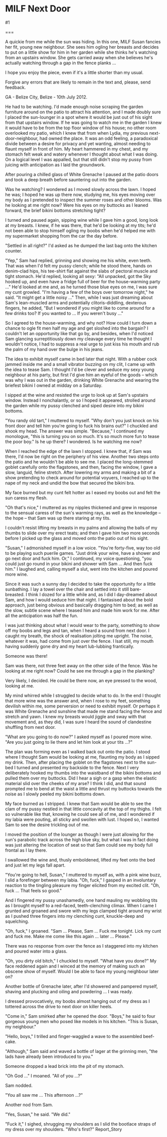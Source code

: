 MILF Next Door
==============
#1 

===

A quickie from me while the sun was hiding. In this one, MILF Susan fancies her fit, young new neighbour. She sees him ogling her breasts and decides to put on a little show for him in her garden while she thinks he's watching from an upstairs window. She gets carried away when she believes he's actually watching through a gap in the fence planks ... 

I hope you enjoy the piece, even if it's a little shorter than my usual. 

Forgive any errors that are likely to remain in the text and, please, send feedback. 

GA - Belize City, Belize - 10th July 2012. 

He had to be watching. I'd made enough noise scraping the garden furniture around on the patio to attract his attention, and I made doubly sure I placed the sun-lounger in a spot where it would be just out of his sight from that upstairs window. If he was going to watch me in the garden I knew it would have to be from the top floor window of his house; no other room overlooked my patio, which I knew that from when Lydia, my previous next-door-neighbour, had owned the place. It was an odd feeling, a paradoxical divide between a desire for privacy and yet wanting, almost needing to flaunt myself in front of him. My heart hammered in my chest, and my stomach felt weak and watery whenever I thought about what I was doing. On a logical level I was appalled, but that still didn't stop my pussy from juicing with anticipation as I laid the groundwork. 

After pouring a chilled glass of White Grenache I paused at the patio doors and took a deep breath before sauntering out into the garden. 

Was he watching? I wondered as I moved slowly across the lawn. I hoped he was; I hoped he was up there now, studying me, his eyes moving over my body as I pretended to inspect the summer roses and other blooms. Was he looking at me right now? Were his eyes on my buttocks as I leaned forward, the brief bikini bottoms stretching tight? 

I turned and paused again, sipping wine while I gave him a good, long look at my breasts. I knew, if he was there, that he'd be looking at my tits; he'd not been able to stop himself ogling my boobs when he'd helped me with my supermarket shopping from the car the day before. 

"Settled in all right?" I'd asked as he dumped the last bag onto the kitchen counter. 

"Yep," Sam had replied, grinning and showing me his white, even teeth. That was when I'd felt my pussy clench; while he stood there, hands on denim-clad hips, his tee-shirt flat against the slabs of pectoral muscle and tight stomach. He'd replied, looking all sexy: "All unpacked, got the Sky hooked up, and even have a fridge full of beer for the house-warming party ..." He'd looked at me and, as he turned those blue eyes on me, I was sure my cunt growled. "I'm having a few of the boys over tomorrow night," he said. "It might get a little noisy ..." Then, while I was just dreaming about Sam's lean-muscled arms and potentially clitoris-diddling, dexterous fingers, he added, "But I wondered if you might like to come around for a few drinks too? If you wanted to ... If you weren't busy ..." 

So I agreed to the house-warming, and why not? How could I turn down a chance to ogle fit men half my age and get sloshed into the bargain? I couldn't let an opportunity like that go by, and besides, when I'd noticed Sam glancing surreptitiously down my cleavage every time he thought I wouldn't notice, I had to suppress a real urge to just kiss his mouth and rub the palm of my hand over the bulge in his jeans. 

The idea to exhibit myself came in bed later that night. With a rubber cock jammed inside me and a small vibrator buzzing on my clit, I came up with the idea to tease Sam. I thought I'd be clever and seduce my sexy young neighbour at his party, but first I'd give him an eyeful of the goods – which was why I was out in the garden, drinking White Grenache and wearing the briefest bikini I owned at midday on a Saturday. 

I sipped at the wine and resisted the urge to look up at Sam's upstairs window. Instead I nonchalantly, or so I hoped it appeared, strolled around the garden while my pussy clenched and siped desire into my bikini bottoms. 

"You randy old tart," I muttered to myself. "Why don't you just knock on his front door and tell him you're going to fuck his brains out?" I chuckled and shook my head. The answer was simple. "Because," I continued my monologue, "this is turning you on so much. It's so much more fun to tease the poor boy." Is he up there? I wondered. Is he watching me now? 

When I reached the edge of the lawn I stopped. I knew that, if Sam was there, I'd now be right on the periphery of his view. Another two steps onto the patio and he wouldn't be able to see me. I placed the long-stemmed goblet carefully onto the flagstones, and then, facing the window, I gave a slow, languid, feline stretch. After lowering my arms and making a bit of a show pretending to check around for potential voyuers, I reached up to the nape of my neck and undid the bow that secured the bikini bra. 

My face burned but my cunt felt hotter as I eased my boobs out and felt the sun caress my flesh. 

"Oh that's nice," I muttered as my nipples thickened and grew in response to the sensual caress of the sun's warming rays, as well as the knowledge – the hope – that Sam was up there staring at my tits. 

I couldn't resist lifting my breasts in my palms and allowing the balls of my thumbs to slide over my erect teats; and then I gave him two more seconds before I picked up the glass and moved onto the patio out of his sight. 

"Susan," I admonished myself in a low voice. "You're forty-five, way too old to be playing such puerile games. "Just drink your wine, have a shower and go next door and fuck him. Or," I continued, my voice questioning, "you could just go round in your bikini and shower with Sam ... And then fuck him." I laughed and, calling myself a slut, went into the kitchen and poured more wine. 

Since it was such a sunny day I decided to take the opportunity for a little sunbathing. I lay a towel over the chair and settled into it still bare- breasted. I think I dozed for a little while and, as I did I day-dreamed about Sam, and how I would seduce him that night. I fantasised about the bold approach, just being obvious and basically dragging him to bed; as well as the slow, subtle scene where I teased him and made him work for me. After all the anticipation was half the fun. 

I was just thinking about what I would wear to the party, something to show off my boobs and legs and tan, when I heard a sound from next door. I caught my breath, the shock of realisation jolting me upright. The noise, whatever it was, had come from just over the fence. I lsat still, my mouth having suddenly gone dry and my heart lub-lubbing frantically. 

Someone was there! 

Sam was there, not three feet away on the other side of the fence. Was he looking at me right now? Could he see me through a gap in the planking? 

Very likely, I decided. He could be there now, an eye pressed to the wood, looking at me. 

My mind whirred while I struggled to decide what to do. In the end I thought that more wine was the answer and, when I rose to my feet, something devilish within me, some perversion or need to exhibit myself. Or perhaps it was White Grenache and sunshine that made me stand facing the fence and stretch and yawn. I knew my breasts would jiggle and sway with that movement and, as they did, I was sure I heard the sound of clandestine shuffling from next door. 

"What are you going to do now?" I asked myself as I poured more wine. "Are you just going to lie there and let him look at your tits ...?" 

The plan was forming even as I walked back out onto the patio. I stood where I thought Sam would be looking at me, flaunting my body as I sipped my drink. Then, after placing the goblet on the flagstones next to the sun-bed I turned and presented my backside to the fence. Next I very deliberately hooked my thumbs into the waistband of the bikini bottoms and pulled them over my buttocks. Did I hear a sigh or a gasp when the elastic material slid over the cheeks of my arse? I think I did, and that sound prompted me to bend at the waist a little and thrust my buttocks towards the noise as I slowly peeled my bikini bottoms down. 

My face burned as I stripped. I knew that Sam would be able to see the clam of my pussy nestled in that little concavity at the top of my thighs. I felt so vulnerable like that, knowing he could see all of me, and I wondered if my labia were pouting, all sticky and swollen with lust. I hoped so, I wanted Sam to see the desire trickling out of me. 

I moved the position of the lounger as though I were just allowing for the sun's parabolic track across the high blue sky, but what I was in fact doing was just altering the location of seat so that Sam could see my body full frontal as I lay there. 

I swallowed the wine and, thusly emboldened, lifted my feet onto the bed and just let my legs fall apart. 

"You're going to hell, Susan," I muttered to myself as, with a pink wine buzz, I slid a forefinger between my labia. "Oh, fuck," I gasped in an involuntary reaction to the tingling pleasure my finger elicited from my excited clit. "Oh, fuck ... That feels so good." 

And I fingered my pussy unashamedly, one hand mauling my wobbling tits as I brought myself to a red-faced, teeth-clenching climax. When I came I grunted and groaned and swore with my legs clamped tight around my wrist as I pushed three fingers into my clenching cunt, knuckle-deep and squelching. 

"Oh, fuck," I groaned. "Sam ... Please, Sam ... Fuck me tonight. Lick my cunt and fuck me. Make me come like this again ... later ... Please." 

There was no response from over the fence as I staggered into my kitchen and poured water into a glass. 

"Oh, you dirty old bitch," I chuckled to myself. "What have you done?" My face reddened again and I winced at the memory of making such an obscene show of myself. Would I be able to face my young neighbour later on? 

Another bottle of Grenache later, after I'd showered and pampered myself, shaving and plucking and oiling and powdering ... I was ready. 

I dressed provocatively, my boobs almost hanging out of my dress as I tottered across the drive to next door on killer heels. 

"Come in," Sam smirked after he opened the door. "Boys," he said to four gorgeous young men who posed like models in his kitchen. "This is Susan, my neighbour." 

"Hello, boys," I trilled and finger-waggled a wave to the assembled beef-cake. 

"Although," Sam said and waved a bottle of lager at the grinning men, "the lads have already been introduced to you." 

Someone dropped a lead brick into the pit of my stomach. 

"Oh God ..." I moaned. "All of you ...?" 

Sam nodded. 

"You all saw me ... This afternoon ...?" 

Another nod from Sam. 

"Yes, Susan," he said. "We did." 

"Fuck it," I sighed, shrugging my shoulders as I slid the bootlace straps of my dress over my shoulders. "Who's first?" Report_Story 
